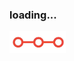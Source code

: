 ### loading...

<img src="https://github.com/tagantemartins/tagantemartins/blob/main/media/img.webp" width="90" height="35" />

<!--
**tagantemartins/tagantemartins** is a ✨ _special_ ✨ repository because its `README.md` (this file) appears on your GitHub profile.

- 🔭 I’m currently working on ...
- 🌱 I’m currently learning ...
- 👯 I’m looking to collaborate on ...
- 🤔 I’m looking for help with ...
- 📫 How to reach me: ...
-->
